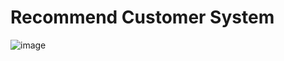 # Recommend Customer System
  ![image](https://user-images.githubusercontent.com/83818166/118388251-79f88800-b64d-11eb-893d-eae7eefd8432.png)


